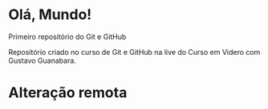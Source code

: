 # Olá, Mundo!
 Primeiro repositório do Git e GitHub

Repositório criado no curso de Git e GitHub na live do Curso em Videro com Gustavo Guanabara.

# Alteração remota
